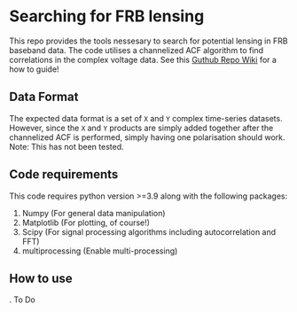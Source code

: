 # Searching for FRB lensing

This repo provides the tools nessesary to search for potential lensing in FRB baseband data. The code utilises a channelized ACF algorithm to
find correlations in the complex voltage data. See this [Guthub Repo Wiki](https://github.com/tdial2000/Search-4-FRB-lensing/wiki) for a how to guide!

## Data Format

The expected data format is a set of `X` and `Y` complex time-series datasets. However, since the `X` and `Y` products are simply added together
after the channelized ACF is performed, simply having one polarisation should work. Note: This has not been tested.

## Code requirements

This code requires python version >=3.9 along with the following packages:
1. Numpy (For general data manipulation)
2. Matplotlib (For plotting, of course!)
3. Scipy (For signal processing algorithms including autocorrelation and FFT)
4. multiprocessing (Enable multi-processing)




## How to use

. To Do


##
